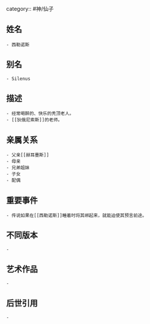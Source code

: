 category:: #神/仙子
## 姓名
	- 西勒诺斯
## 别名
	- Silenus
## 描述
	- 经常喝醉的、快乐的秃顶老人。
	- [[狄俄尼索斯]]的老师。
## 亲属关系
	- 父亲[[赫耳墨斯]]
	- 母亲
	- 兄弟姐妹
	- 子女
	- 配偶
## 重要事件
	- 传说如果在[[西勒诺斯]]睡着时将其绑起来，就能迫使其预言前途。
## 不同版本
	-
## 艺术作品
	-
## 后世引用
	-
